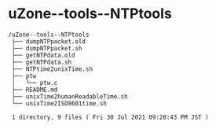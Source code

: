 # uZone--tools--NTPtools

    /uZone--tools--NTPtools
     ├── dumpNTPpacket.old
     ├── dumpNTPpacket.sh
     ├── getNTPdata.old
     ├── getNTPdata.sh
     ├── NTPtime2unixTime.sh
     ├── ptw
     │   └── ptw.c
     ├── README.md
     ├── unixTime2humanReadableTime.sh
     └── unixTime2ISO8601time.sh
     
     1 directory, 9 files ( Fri 30 Jul 2021 09:28:43 PM JST )
